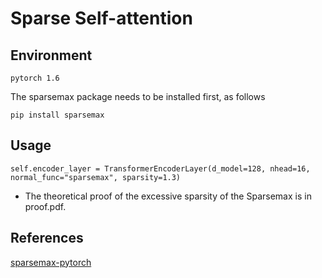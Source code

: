 # Sparse Self-attention

## Environment

```
pytorch 1.6
```

The sparsemax package needs to be installed first, as follows  

```
pip install sparsemax
```

## Usage
```
self.encoder_layer = TransformerEncoderLayer(d_model=128, nhead=16, normal_func="sparsemax", sparsity=1.3)
```

- The theoretical proof of the excessive sparsity of the Sparsemax is in proof.pdf.

## References
[sparsemax-pytorch](https://github.com/KrisKorrel/sparsemax-pytorch)

